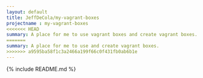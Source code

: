 ```yaml
---
layout: default
title: JeffDeCola/my-vagrant-boxes
projectname : my-vagrant-boxes
<<<<<<< HEAD
summary: A place for me to use vagrant boxes and create vagrant boxes.
=======
summary: A place for me to use and create vagrant boxes.
>>>>>>> a9595ba58f1c3a2466a199f66c0f431fb0ab6b1e
---
```


{% include README.md %}
